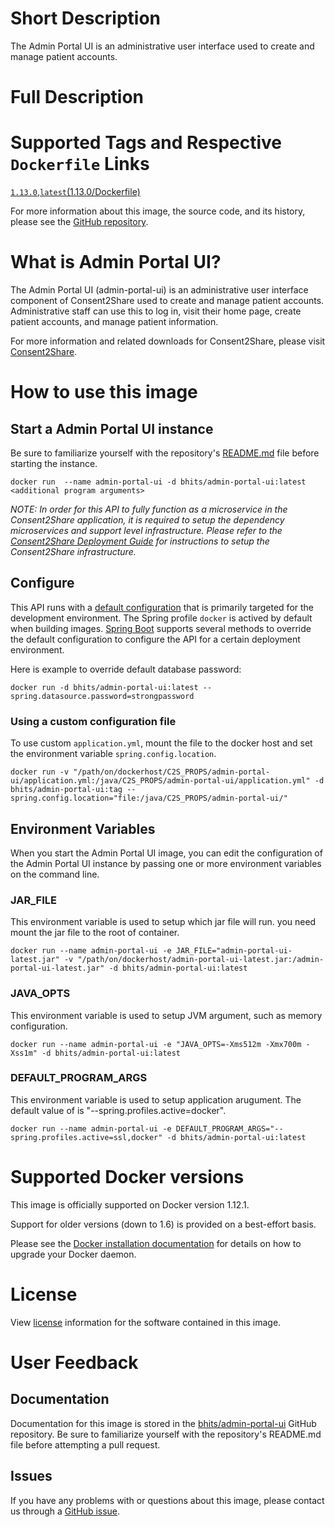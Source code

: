 # Short Description
The Admin Portal UI is an administrative user interface used to create and manage patient accounts.

# Full Description

# Supported Tags and Respective `Dockerfile` Links

[`1.13.0`](https://github.com/bhits/admin-portal-ui/blob/master/admin-portal-ui/src/main/docker/Dockerfile),[`latest`](https://github.com/bhits/admin-portal-ui/blob/master/admin-portal-ui/src/main/docker/Dockerfile)[(1.13.0/Dockerfile)](https://github.com/bhits/admin-portal-ui/blob/master/admin-portal-ui/src/main/docker/Dockerfile)

For more information about this image, the source code, and its history, please see the [GitHub repository](https://github.com/bhits/admin-portal-ui).

# What is Admin Portal UI?

The Admin Portal UI (admin-portal-ui) is an administrative user interface component of Consent2Share used to create and manage patient accounts. Administrative staff can use this to log in, visit their home page, create patient accounts, and manage patient information.

For more information and related downloads for Consent2Share, please visit [Consent2Share](https://bhits.github.io/consent2share/).

# How to use this image


## Start a Admin Portal UI instance

Be sure to familiarize yourself with the repository's [README.md](https://github.com/bhits/admin-portal-ui) file before starting the instance.

`docker run  --name admin-portal-ui -d bhits/admin-portal-ui:latest <additional program arguments>`

*NOTE: In order for this API to fully function as a microservice in the Consent2Share application, it is required to setup the dependency microservices and support level infrastructure. Please refer to the [Consent2Share Deployment Guide](https://github.com/bhits/consent2share/releases/download/2.0.0/c2s-deployment-guide.pdf) for instructions to setup the Consent2Share infrastructure.*


## Configure

This API runs with a [default configuration](https://github.com/bhits/admin-portal-ui/blob/master/admin-portal-ui/src/main/resources/application.yml) that is primarily targeted for the development environment.  The Spring profile `docker` is actived by default when building images. [Spring Boot](https://projects.spring.io/spring-boot/) supports several methods to override the default configuration to configure the API for a certain deployment environment. 

Here is example to override default database password:

`docker run -d bhits/admin-portal-ui:latest --spring.datasource.password=strongpassword`

### Using a custom configuration file

To use custom `application.yml`, mount the file to the docker host and set the environment variable `spring.config.location`.

`docker run -v "/path/on/dockerhost/C2S_PROPS/admin-portal-ui/application.yml:/java/C2S_PROPS/admin-portal-ui/application.yml" -d bhits/admin-portal-ui:tag --spring.config.location="file:/java/C2S_PROPS/admin-portal-ui/"`

## Environment Variables

When you start the Admin Portal UI image, you can edit the configuration of the Admin Portal UI instance by passing one or more environment variables on the command line. 

### JAR_FILE
This environment variable is used to setup which jar file will run. you need mount the jar file to the root of container.

`docker run --name admin-portal-ui -e JAR_FILE="admin-portal-ui-latest.jar" -v "/path/on/dockerhost/admin-portal-ui-latest.jar:/admin-portal-ui-latest.jar" -d bhits/admin-portal-ui:latest`

### JAVA_OPTS 
This environment variable is used to setup JVM argument, such as memory configuration.

`docker run --name admin-portal-ui -e "JAVA_OPTS=-Xms512m -Xmx700m -Xss1m" -d bhits/admin-portal-ui:latest`

### DEFAULT_PROGRAM_ARGS 
This environment variable is used to setup application arugument. The default value of is "--spring.profiles.active=docker".

`docker run --name admin-portal-ui -e DEFAULT_PROGRAM_ARGS="--spring.profiles.active=ssl,docker" -d bhits/admin-portal-ui:latest`

# Supported Docker versions
This image is officially supported on Docker version 1.12.1.

Support for older versions (down to 1.6) is provided on a best-effort basis.

Please see the [Docker installation documentation](https://docs.docker.com/engine/installation/) for details on how to upgrade your Docker daemon.

# License
View [license](https://github.com/bhits/admin-portal-ui) information for the software contained in this image.

# User Feedback

## Documentation 
Documentation for this image is stored in the [bhits/admin-portal-ui](https://github.com/bhits/admin-portal-ui) GitHub repository. Be sure to familiarize yourself with the repository's README.md file before attempting a pull request.

## Issues
If you have any problems with or questions about this image, please contact us through a [GitHub issue](https://github.com/bhits/admin-portal-ui/issues).